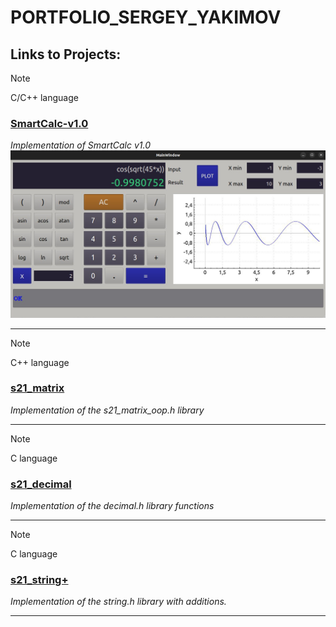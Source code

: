 # PORTFOLIO_SERGEY_YAKIMOV
## Links to Projects:

> [!NOTE]
> С/C++ language
### [SmartCalc-v1.0](https://github.com/Garjelin/SmartCalc-v1.0/)

_Implementation of SmartCalc v1.0_
![SmartCalc v1.0](https://github.com/Garjelin/SmartCalc-v1.0/blob/main/SmartCalc-v1.0.png)

---

> [!NOTE]
> C++ language
### [s21_matrix](https://github.com/Garjelin/s21_matrix/)

_Implementation of the s21_matrix_oop.h library_

---


> [!NOTE]
> C language
### [s21_decimal](https://github.com/Garjelin/s21_decimal/)

_Implementation of the decimal.h library functions_

---

> [!NOTE]
> C language
### [s21_string+](https://github.com/Garjelin/s21_string/)

_Implementation of the string.h library with additions._

---
